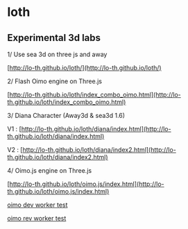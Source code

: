 loth
=========

## Experimental 3d labs ##


1/ Use sea 3d on three js and away 

[http://lo-th.github.io/loth/](http://lo-th.github.io/loth/)

2/ Flash Oimo engine on Three.js

[http://lo-th.github.io/loth/index_combo_oimo.html](http://lo-th.github.io/loth/index_combo_oimo.html)

3/ Diana Character (Away3d & sea3d 1.6)

V1 : [http://lo-th.github.io/loth/diana/index.html](http://lo-th.github.io/loth/diana/index.html)

V2 : [http://lo-th.github.io/loth/diana/index2.html](http://lo-th.github.io/loth/diana/index2.html)


4/ Oimo.js engine on Three.js

[http://lo-th.github.io/loth/oimo.js/index.html](http://lo-th.github.io/loth/oimo.js/index.html)

[oimo dev worker test](http://lo-th.github.io/loth/oimo.js/index_dev.html)

[oimo rev worker test](http://lo-th.github.io/loth/oimo.js/index_rev.html)
